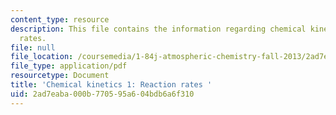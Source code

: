 ```yaml
---
content_type: resource
description: This file contains the information regarding chemical kinetics 1-reaction
  rates.
file: null
file_location: /coursemedia/1-84j-atmospheric-chemistry-fall-2013/2ad7eaba000b770595a604bdb6a6f310_MIT1_84JF13_Lec2_kinetics1.pdf
file_type: application/pdf
resourcetype: Document
title: 'Chemical kinetics 1: Reaction rates '
uid: 2ad7eaba-000b-7705-95a6-04bdb6a6f310
---
```

